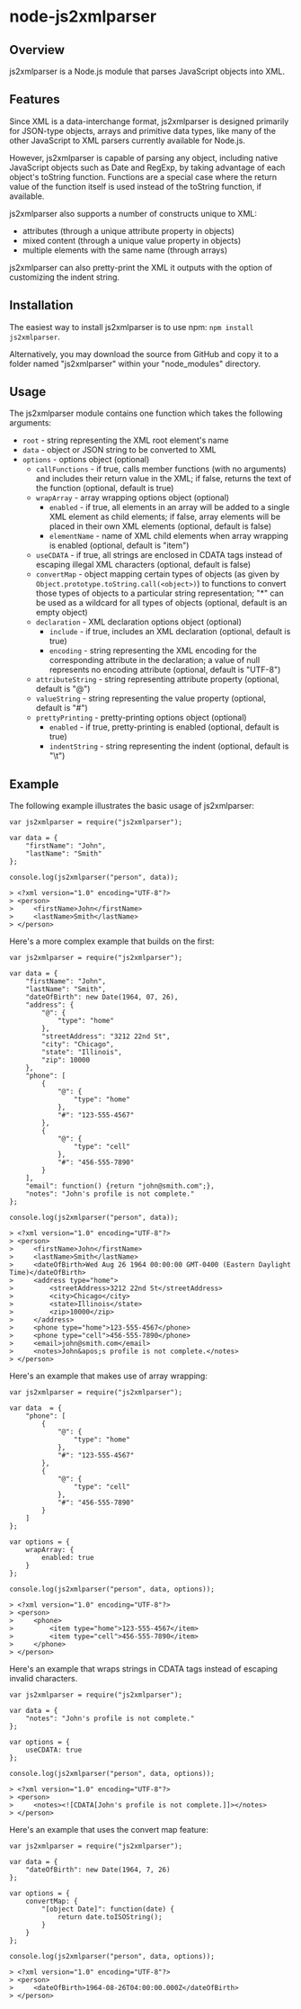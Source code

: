 # node-js2xmlparser #

## Overview ##

js2xmlparser is a Node.js module that parses JavaScript objects into XML.

## Features ##

Since XML is a data-interchange format, js2xmlparser is designed primarily for JSON-type objects, arrays and primitive
data types, like many of the other JavaScript to XML parsers currently available for Node.js.

However, js2xmlparser is capable of parsing any object, including native JavaScript objects such as Date and RegExp, by
taking advantage of each object's toString function. Functions are a special case where the return value of the function
itself is used instead of the toString function, if available.

js2xmlparser also supports a number of constructs unique to XML:

* attributes (through a unique attribute property in objects)
* mixed content (through a unique value property in objects)
* multiple elements with the same name (through arrays)

js2xmlparser can also pretty-print the XML it outputs with the option of customizing the indent string.

## Installation ##

The easiest way to install js2xmlparser is to use npm: `npm install js2xmlparser`.

Alternatively, you may download the source from GitHub and copy it to a folder named "js2xmlparser" within your
"node_modules" directory.

## Usage ##

The js2xmlparser module contains one function which takes the following arguments:

* `root` - string representing the XML root element's name
* `data` - object or JSON string to be converted to XML
* `options` - options object (optional)
    * `callFunctions` - if true, calls member functions (with no arguments) and includes their return value in the XML;
      if false, returns the text of the function (optional, default is true)
    * `wrapArray` - array wrapping options object (optional)
        * `enabled` - if true, all elements in an array will be added to a single XML element as child elements; if
          false, array elements will be placed in their own XML elements (optional, default is false)
        * `elementName` - name of XML child elements when array wrapping is enabled (optional, default is "item")
    * `useCDATA` - if true, all strings are enclosed in CDATA tags instead of escaping illegal XML characters (optional,
      default is false)
    * `convertMap` - object mapping certain types of objects (as given by `Object.prototype.toString.call(<object>)`) to
      functions to convert those types of objects to a particular string representation; "*" can be used as a wildcard
      for all types of objects (optional, default is an empty object)
    * `declaration` - XML declaration options object (optional)
        * `include` - if true, includes an XML declaration (optional, default is true)
        * `encoding` - string representing the XML encoding for the corresponding attribute in the declaration; a value
          of null represents no encoding attribute (optional, default is "UTF-8")
    * `attributeString` - string representing attribute property (optional, default is "@")
    * `valueString` - string representing the value property (optional, default is "#")
    * `prettyPrinting` - pretty-printing options object (optional)
        * `enabled` - if true, pretty-printing is enabled (optional, default is true)
        * `indentString` - string representing the indent (optional, default is "\t")

## Example ##

The following example illustrates the basic usage of js2xmlparser:

    var js2xmlparser = require("js2xmlparser");

    var data = {
        "firstName": "John",
        "lastName": "Smith"
    };

    console.log(js2xmlparser("person", data));

    > <?xml version="1.0" encoding="UTF-8"?>
    > <person>
    >     <firstName>John</firstName>
    >     <lastName>Smith</lastName>
    > </person>

Here's a more complex example that builds on the first:

    var js2xmlparser = require("js2xmlparser");

    var data = {
        "firstName": "John",
        "lastName": "Smith",
        "dateOfBirth": new Date(1964, 07, 26),
        "address": {
            "@": {
                "type": "home"
            },
            "streetAddress": "3212 22nd St",
            "city": "Chicago",
            "state": "Illinois",
            "zip": 10000
        },
        "phone": [
            {
                "@": {
                    "type": "home"
                },
                "#": "123-555-4567"
            },
            {
                "@": {
                    "type": "cell"
                },
                "#": "456-555-7890"
            }
        ],
        "email": function() {return "john@smith.com";},
        "notes": "John's profile is not complete."
    };

    console.log(js2xmlparser("person", data));

    > <?xml version="1.0" encoding="UTF-8"?>
    > <person>
    >     <firstName>John</firstName>
    >     <lastName>Smith</lastName>
    >     <dateOfBirth>Wed Aug 26 1964 00:00:00 GMT-0400 (Eastern Daylight Time)</dateOfBirth>
    >     <address type="home">
    >         <streetAddress>3212 22nd St</streetAddress>
    >         <city>Chicago</city>
    >         <state>Illinois</state>
    >         <zip>10000</zip>
    >     </address>
    >     <phone type="home">123-555-4567</phone>
    >     <phone type="cell">456-555-7890</phone>
    >     <email>john@smith.com</email>
    >     <notes>John&apos;s profile is not complete.</notes>
    > </person>

Here's an example that makes use of array wrapping:

    var js2xmlparser = require("js2xmlparser");

    var data  = {
        "phone": [
            {
                "@": {
                    "type": "home"
                },
                "#": "123-555-4567"
            },
            {
                "@": {
                    "type": "cell"
                },
                "#": "456-555-7890"
            }
        ]
    };

    var options = {
        wrapArray: {
            enabled: true
        }
    };

    console.log(js2xmlparser("person", data, options));

    > <?xml version="1.0" encoding="UTF-8"?>
    > <person>
    >     <phone>
    > 	      <item type="home">123-555-4567</item>
    > 	      <item type="cell">456-555-7890</item>
    >     </phone>
    > </person>

Here's an example that wraps strings in CDATA tags instead of escaping invalid characters.

    var js2xmlparser = require("js2xmlparser");

    var data = {
        "notes": "John's profile is not complete."
    };

    var options = {
        useCDATA: true
    };

    console.log(js2xmlparser("person", data, options));

    > <?xml version="1.0" encoding="UTF-8"?>
    > <person>
    >     <notes><![CDATA[John's profile is not complete.]]></notes>
    > </person>

Here's an example that uses the convert map feature:

    var js2xmlparser = require("js2xmlparser");

    var data = {
        "dateOfBirth": new Date(1964, 7, 26)
    };

    var options = {
        convertMap: {
            "[object Date]": function(date) {
                return date.toISOString();
            }
        }
    };

    console.log(js2xmlparser("person", data, options));

    > <?xml version="1.0" encoding="UTF-8"?>
    > <person>
    >     <dateOfBirth>1964-08-26T04:00:00.000Z</dateOfBirth>
    > </person>